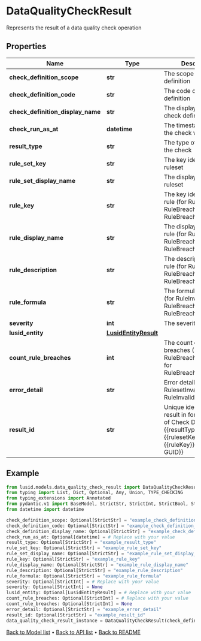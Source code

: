 # DataQualityCheckResult

Represents the result of a data quality check operation
## Properties
Name | Type | Description | Notes
------------ | ------------- | ------------- | -------------
**check_definition_scope** | **str** | The scope of the check definition | [optional] 
**check_definition_code** | **str** | The code of the check definition | [optional] 
**check_definition_display_name** | **str** | The display name of the check definition | [optional] 
**check_run_as_at** | **datetime** | The timestamp when the check was run | [optional] 
**result_type** | **str** | The type of result from the check | [optional] 
**rule_set_key** | **str** | The key identifying the ruleset | [optional] 
**rule_set_display_name** | **str** | The display name of the ruleset | [optional] 
**rule_key** | **str** | The key identifying the rule (for RuleInvalid, RuleBreached, RuleBreachesOverLimit) | [optional] 
**rule_display_name** | **str** | The display name of the rule (for RuleInvalid, RuleBreached, RuleBreachesOverLimit) | [optional] 
**rule_description** | **str** | The description of the rule (for RuleInvalid, RuleBreached, RuleBreachesOverLimit) | [optional] 
**rule_formula** | **str** | The formula of the rule (for RuleInvalid, RuleBreached, RuleBreachesOverLimit) | [optional] 
**severity** | **int** | The severity level | [optional] 
**lusid_entity** | [**LusidEntityResult**](LusidEntityResult.md) |  | [optional] 
**count_rule_breaches** | **int** | The count of rule breaches (1 for RuleBreached, multiple for RuleBreachesOverLimit) | [optional] 
**error_detail** | **str** | Error details (for RulesetInvalid, RuleInvalid) | [optional] 
**result_id** | **str** | Unique identifier for the result in format: {{GUID of Check Definition}}-{{resultType}}-{{rulesetKey}}-{{ruleKey}}-{{entity GUID}} | [optional] 
## Example

```python
from lusid.models.data_quality_check_result import DataQualityCheckResult
from typing import List, Dict, Optional, Any, Union, TYPE_CHECKING
from typing_extensions import Annotated
from pydantic.v1 import BaseModel, StrictStr, StrictInt, StrictBool, StrictFloat, StrictBytes, Field, validator, ValidationError, conlist, constr
from datetime import datetime

check_definition_scope: Optional[StrictStr] = "example_check_definition_scope"
check_definition_code: Optional[StrictStr] = "example_check_definition_code"
check_definition_display_name: Optional[StrictStr] = "example_check_definition_display_name"
check_run_as_at: Optional[datetime] = # Replace with your value
result_type: Optional[StrictStr] = "example_result_type"
rule_set_key: Optional[StrictStr] = "example_rule_set_key"
rule_set_display_name: Optional[StrictStr] = "example_rule_set_display_name"
rule_key: Optional[StrictStr] = "example_rule_key"
rule_display_name: Optional[StrictStr] = "example_rule_display_name"
rule_description: Optional[StrictStr] = "example_rule_description"
rule_formula: Optional[StrictStr] = "example_rule_formula"
severity: Optional[StrictInt] = # Replace with your value
severity: Optional[StrictInt] = None
lusid_entity: Optional[LusidEntityResult] = # Replace with your value
count_rule_breaches: Optional[StrictInt] = # Replace with your value
count_rule_breaches: Optional[StrictInt] = None
error_detail: Optional[StrictStr] = "example_error_detail"
result_id: Optional[StrictStr] = "example_result_id"
data_quality_check_result_instance = DataQualityCheckResult(check_definition_scope=check_definition_scope, check_definition_code=check_definition_code, check_definition_display_name=check_definition_display_name, check_run_as_at=check_run_as_at, result_type=result_type, rule_set_key=rule_set_key, rule_set_display_name=rule_set_display_name, rule_key=rule_key, rule_display_name=rule_display_name, rule_description=rule_description, rule_formula=rule_formula, severity=severity, lusid_entity=lusid_entity, count_rule_breaches=count_rule_breaches, error_detail=error_detail, result_id=result_id)

```

[Back to Model list](../README.md#documentation-for-models) &#8226; [Back to API list](../README.md#documentation-for-api-endpoints) &#8226; [Back to README](../README.md)

